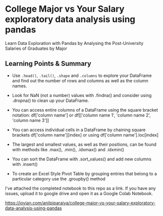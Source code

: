 # College Major vs Your Salary exploratory data analysis using pandas
Learn Data Exploration with Pandas by Analysing the Post-University Salaries of Graduates by Major

## Learning Points & Summary




* Use ```.head()```, ```.tail()```, ```.shape``` and ```.columns``` to explore your DataFrame and find out the number of rows and columns as well as the column names.

* Look for NaN (not a number) values with .findna() and consider using .dropna() to clean up your DataFrame.

* You can access entire columns of a DataFrame using the square bracket notation: df['column name'] or df[['column name 1', 'column name 2', 'column name 3']]

* You can access individual cells in a DataFrame by chaining square brackets df['column name'][index] or using df['column name'].loc[index]

* The largest and smallest values, as well as their positions, can be found with methods like .max(), .min(), .idxmax() and .idxmin()

* You can sort the DataFrame with .sort_values() and add new columns with .insert()

* To create an Excel Style Pivot Table by grouping entries that belong to a particular category use the .groupby() method



I've attached the completed notebook to this repo as a link. If you have any issues, upload it to google drive and open it as a Google Colab Notebook.

https://jovian.com/anilpiparaiya/college-major-vs-your-salary-exploratory-data-analysis-using-pandas





